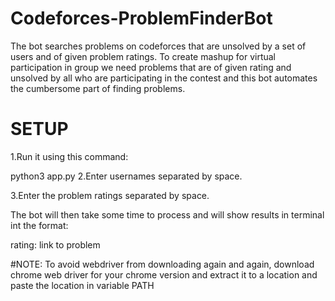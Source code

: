 # Codeforces-ProblemFinderBot

The bot searches problems on codeforces that are unsolved by a set of users and of given problem ratings.
To create mashup for virtual participation in group we need problems that are of given rating and unsolved by all who are participating in the contest and this bot automates the cumbersome part of finding problems.

# SETUP
1.Run it using this command:

python3 app.py
2.Enter usernames separated by space.

3.Enter the problem ratings separated by space.

The bot will then take some time to process and will show results in terminal int the format:

rating: link to problem

#NOTE:
To avoid webdriver from downloading again and again, download chrome web driver for your chrome version and extract it to a location and paste the location in variable PATH
